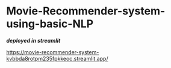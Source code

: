# Movie-Recommender-system-using-basic-NLP

***deployed in streamlit***

https://movie-recommender-system-kvbbda8rotpm235fpkkeoc.streamlit.app/
